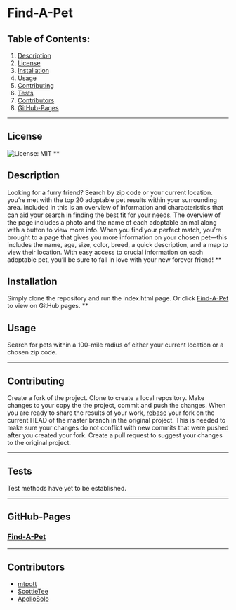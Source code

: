 # Find-A-Pet
## Table of Contents:
  1. [Description](#description) 
  2. [License](#license)
  3. [Installation](#installation)
  4. [Usage](#isage)  
  5. [Contributing](#contributing)
  6. [Tests](#tests)
  7. [Contributors](#contributors)
  8. [GitHub-Pages](#github-pages)
  ***
  ## License
![License: MIT](https://img.shields.io/badge/License-MIT-yellow.svg)
**
## Description
Looking for a furry friend? Search by zip code or your current location. you’re met with the top 20 adoptable pet results within your surrounding area. Included in this is an overview of information and characteristics that can aid your search in finding the best fit for your needs. The overview of the page includes a photo and the name of each adoptable animal along with a button to view more info. When you find your perfect match, you’re brought to a page that gives you more information on your chosen pet—this includes the name, age, size, color, breed, a quick description, and a map to view their location. With easy access to crucial information on each adoptable pet, you’ll be sure to fall in love with your new forever friend!
**
## Installation
Simply clone the repository and run the index.html page. Or click [Find-A-Pet](https://scottietee.github.io/Find-A-Pet/index.html) to view on GitHub pages.
**
## Usage
Search for pets within a 100-mile radius of either your current location or a chosen zip code.
***     
## Contributing
Create a fork of the project. Clone to create a local repository. Make changes to your copy the the project, commit and push the changes. When you are ready to share the results of your work, [rebase](https://www.jetbrains.com/help/ruby/contribute-to-projects.html?source=google&medium=cpc&campaign=10116875233&gclid=CjwKCAjwoduRBhA4EiwACL5RPwRCscIRY-jH-olu0ltpGsBNk4a8XTZqANyML6Ff8yHeTCtiOt1hqRoCP5YQAvD_BwE#rebase-fork) your fork on the current HEAD of the master branch in the original project. This is needed to make sure your changes do not conflict with new commits that were pushed after you created your fork. Create a pull request to suggest your changes to the original project.
***
## Tests
Test methods have yet to be established. 
***
## GitHub-Pages
### [Find-A-Pet](https://scottietee.github.io/Find-A-Pet/index.html)
*** 
## Contributors
* [mtpott](https://github.com/mtpott) 
* [ScottieTee](https://github.com/ScottieTee) 
* [ApolloSolo](https://github.com/ApolloSolo)